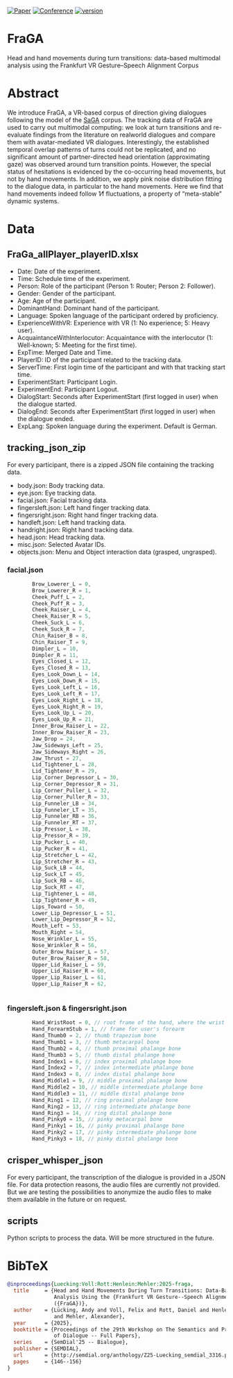 [![Paper](http://img.shields.io/badge/paper-SemDial-B31B1B.svg)](https://www.semdial.org/anthology/Z25-Luecking_semdial_3316.pdf)
[![Conference](http://img.shields.io/badge/conference-SemDial--2025-4b44ce.svg)](https://semdial2025.github.io/)
[![version](https://img.shields.io/github/license/texttechnologylab/FraGA)]()

# FraGA

Head and hand movements during turn transitions: data-based multimodal analysis using the Frankfurt VR Gesture–Speech
Alignment Corpus

# Abstract

We introduce FraGA, a VR-based corpus of direction giving dialogues following the model of
the [SaGA](https://www.phonetik.uni-muenchen.de/Bas/BasSaGAdeu.html) corpus.
The tracking data of FraGA are used to carry out multimodal computing:
we look at turn transitions and re-evaluate findings from the literature on realworld dialogues and compare them with
avatar-mediated VR dialogues.
Interestingly, the established temporal overlap patterns of turns could not be replicated,
and no significant amount of partner-directed head orientation (approximating gaze) was observed around turn transition
points.
However, the special status of hesitations is evidenced by the co-occurring head movements, but not by hand movements.
In addition, we apply pink noise distribution fitting to the dialogue data, in particular to the hand movements.
Here we find that hand movements indeed follow 1⁄f fluctuations, a property of “meta-stable” dynamic systems.

# Data

## FraGa_allPlayer_playerID.xlsx

* Date: Date of the experiment.
* Time: Schedule time of the experiment.
* Person: Role of the participant (Person 1: Router; Person 2: Follower).
* Gender: Gender of the participant.
* Age: Age of the participant.
* DominantHand: Dominant hand of the participant.
* Language: Spoken language of the participant ordered by proficiency.
* ExperienceWithVR: Experience with VR (1: No experience; 5: Heavy user).
* AcquaintanceWithInterlocutor: Acquaintance with the interlocutor (1: Well-known; 5: Meeting for the first time).
* ExpTime: Merged Date and Time.
* PlayerID: ID of the participant related to the tracking data.
* ServerTime: First login time of the participant and with that tracking start time.
* ExperimentStart: Participant Login.
* ExperimentEnd: Participant Logout.
* DialogStart: Seconds after ExperimentStart (first logged in user) when the dialogue started.
* DialogEnd: Seconds after ExperimentStart (first logged in user) when the dialogue ended.
* ExpLang: Spoken language during the experiment. Default is German.

## tracking_json_zip

For every participant, there is a zipped JSON file containing the tracking data.

* body.json: Body tracking data.
* eye.json: Eye tracking data.
* facial.json: Facial tracking data.
* fingersleft.json: Left hand finger tracking data.
* fingersright.json: Right hand finger tracking data.
* handleft.json: Left hand tracking data.
* handright.json: Right hand tracking data.
* head.json: Head tracking data.
* misc.json: Selected Avatar IDs.
* objects.json: Menu and Object interaction data (grasped, ungrasped).

### facial.json

```C#
        Brow_Lowerer_L = 0,
        Brow_Lowerer_R = 1,
        Cheek_Puff_L = 2,
        Cheek_Puff_R = 3,
        Cheek_Raiser_L = 4,
        Cheek_Raiser_R = 5,
        Cheek_Suck_L = 6,
        Cheek_Suck_R = 7,
        Chin_Raiser_B = 8,
        Chin_Raiser_T = 9,
        Dimpler_L = 10,
        Dimpler_R = 11,
        Eyes_Closed_L = 12,
        Eyes_Closed_R = 13,
        Eyes_Look_Down_L = 14,
        Eyes_Look_Down_R = 15,
        Eyes_Look_Left_L = 16,
        Eyes_Look_Left_R = 17,
        Eyes_Look_Right_L = 18,
        Eyes_Look_Right_R = 19,
        Eyes_Look_Up_L = 20,
        Eyes_Look_Up_R = 21,
        Inner_Brow_Raiser_L = 22,
        Inner_Brow_Raiser_R = 23,
        Jaw_Drop = 24,
        Jaw_Sideways_Left = 25,
        Jaw_Sideways_Right = 26,
        Jaw_Thrust = 27,
        Lid_Tightener_L = 28,
        Lid_Tightener_R = 29,
        Lip_Corner_Depressor_L = 30,
        Lip_Corner_Depressor_R = 31,
        Lip_Corner_Puller_L = 32,
        Lip_Corner_Puller_R = 33,
        Lip_Funneler_LB = 34,
        Lip_Funneler_LT = 35,
        Lip_Funneler_RB = 36,
        Lip_Funneler_RT = 37,
        Lip_Pressor_L = 38,
        Lip_Pressor_R = 39,
        Lip_Pucker_L = 40,
        Lip_Pucker_R = 41,
        Lip_Stretcher_L = 42,
        Lip_Stretcher_R = 43,
        Lip_Suck_LB = 44,
        Lip_Suck_LT = 45,
        Lip_Suck_RB = 46,
        Lip_Suck_RT = 47,
        Lip_Tightener_L = 48,
        Lip_Tightener_R = 49,
        Lips_Toward = 50,
        Lower_Lip_Depressor_L = 51,
        Lower_Lip_Depressor_R = 52,
        Mouth_Left = 53,
        Mouth_Right = 54,
        Nose_Wrinkler_L = 55,
        Nose_Wrinkler_R = 56,
        Outer_Brow_Raiser_L = 57,
        Outer_Brow_Raiser_R = 58,
        Upper_Lid_Raiser_L = 59,
        Upper_Lid_Raiser_R = 60,
        Upper_Lip_Raiser_L = 61,
        Upper_Lip_Raiser_R = 62,
    
```


### fingersleft.json & fingersright.json

```C#
        Hand_WristRoot = 0, // root frame of the hand, where the wrist is located
        Hand_ForearmStub = 1, // frame for user's forearm
        Hand_Thumb0 = 2, // thumb trapezium bone
        Hand_Thumb1 = 3, // thumb metacarpal bone
        Hand_Thumb2 = 4, // thumb proximal phalange bone
        Hand_Thumb3 = 5, // thumb distal phalange bone
        Hand_Index1 = 6, // index proximal phalange bone
        Hand_Index2 = 7, // index intermediate phalange bone
        Hand_Index3 = 8, // index distal phalange bone
        Hand_Middle1 = 9, // middle proximal phalange bone
        Hand_Middle2 = 10, // middle intermediate phalange bone
        Hand_Middle3 = 11, // middle distal phalange bone
        Hand_Ring1 = 12, // ring proximal phalange bone
        Hand_Ring2 = 13, // ring intermediate phalange bone
        Hand_Ring3 = 14, // ring distal phalange bone
        Hand_Pinky0 = 15, // pinky metacarpal bone
        Hand_Pinky1 = 16, // pinky proximal phalange bone
        Hand_Pinky2 = 17, // pinky intermediate phalange bone
        Hand_Pinky3 = 18, // pinky distal phalange bone
```

## crisper_whisper_json

For every participant, the transcription of the dialogue is provided in a JSON file.
For data protection reasons, the audio files are currently not provided.
But we are testing the possibilities to anonymize the audio files to make them available in the future or on request.

## scripts

Python scripts to process the data. Will be more structured in the future.

# BibTeX

```bibtex
@inproceedings{Luecking:Voll:Rott:Henlein:Mehler:2025-fraga,
  title     = {Head and Hand Movements During Turn Transitions: Data-Based Multimodal
               Analysis Using the {Frankfurt VR Gesture--Speech Alignment Corpus}
               ({FraGA})},
  author    = {Lücking, Andy and Voll, Felix and Rott, Daniel and Henlein, Alexander
               and Mehler, Alexander},
  year      = {2025},
  booktitle = {Proceedings of the 29th Workshop on The Semantics and Pragmatics
               of Dialogue -- Full Papers},
  series    = {SemDial'25 -- Bialogue},
  publisher = {SEMDIAL},
  url       = {http://semdial.org/anthology/Z25-Luecking_semdial_3316.pdf},
  pages     = {146--156}
}
```